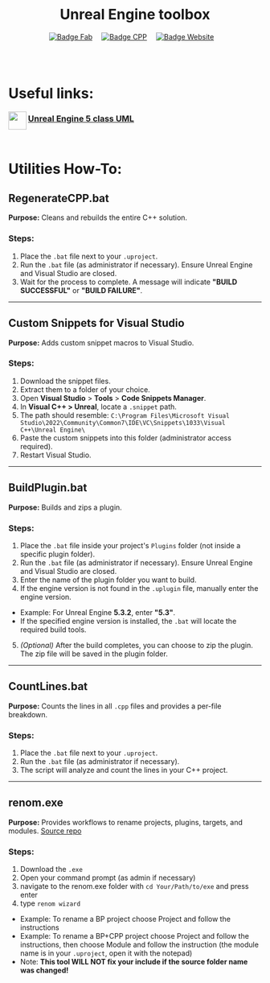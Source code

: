 <br>

<div align = center>

# Unreal Engine toolbox  

[![Badge Fab]][Fab]   
[![Badge CPP]][CPP]   
[![Badge Website]][Website]   

</div>

<br>
<br>


<!---------------------------------------------------------------------------->

[Fab]: https://www.fab.com/sellers/Ciji%20Games
[CPP]: https://www.fab.com/listings/6f1236ea-3587-4cdc-808c-1624ce0b9500
[Website]: https://www.cijigames.com/





<!---------------------------------[ Badges ]---------------------------------->

[Badge Fab]: https://img.shields.io/badge/Fab.com-Seller-blue?style=for-the-badge
[Badge CPP]: https://img.shields.io/badge/C%2B%2B-Generator-orange?style=for-the-badge
[Badge Website]: https://img.shields.io/badge/CijiGames.com-8A2BE2?style=for-the-badge

# Useful links: 

<a href="https://github.com/melqassas/"><img src="https://cdn-icons-png.flaticon.com/512/5396/5396942.png" align="left" height="36" width="36" ></a>
### **[Unreal Engine 5 class UML](https://www.figma.com/design/lVtN4zjquZ1NXZOBGeRmrt/Unreal-Engine-Class-UML?node-id=0-1)**
<br/>





# Utilities How-To:  

## **RegenerateCPP.bat**  
**Purpose:** Cleans and rebuilds the entire C++ solution.  

### **Steps:**  
1. Place the `.bat` file next to your `.uproject`.  
2. Run the `.bat` file (as administrator if necessary). Ensure Unreal Engine and Visual Studio are closed.  
3. Wait for the process to complete. A message will indicate **"BUILD SUCCESSFUL"** or **"BUILD FAILURE"**.  

---

## **Custom Snippets for Visual Studio**  
**Purpose:** Adds custom snippet macros to Visual Studio.

### **Steps:**  
1. Download the snippet files.  
2. Extract them to a folder of your choice.  
3. Open **Visual Studio** > **Tools** > **Code Snippets Manager**.  
4. In **Visual C++ > Unreal**, locate a `.snippet` path.  
5. The path should resemble:  `C:\Program Files\Microsoft Visual Studio\2022\Community\Common7\IDE\VC\Snippets\1033\Visual C++\Unreal Engine\`
6. Paste the custom snippets into this folder (administrator access required).  
7. Restart Visual Studio.  

---

## **BuildPlugin.bat**  
**Purpose:** Builds and zips a plugin.  

### **Steps:**  
1. Place the `.bat` file inside your project's `Plugins` folder (not inside a specific plugin folder).  
2. Run the `.bat` file (as administrator if necessary). Ensure Unreal Engine and Visual Studio are closed.  
3. Enter the name of the plugin folder you want to build.  
4. If the engine version is not found in the `.uplugin` file, manually enter the engine version.  
- Example: For Unreal Engine **5.3.2**, enter **"5.3"**.  
- If the specified engine version is installed, the `.bat` will locate the required build tools.  
5. *(Optional)* After the build completes, you can choose to zip the plugin. The zip file will be saved in the plugin folder.  

---

## **CountLines.bat**  
**Purpose:** Counts the lines in all `.cpp` files and provides a per-file breakdown.  

### **Steps:**  
1. Place the `.bat` file next to your `.uproject`.  
2. Run the `.bat` file (as administrator if necessary).  
3. The script will analyze and count the lines in your C++ project.

---

## **renom.exe**  
**Purpose:** Provides workflows to rename projects, plugins, targets, and modules. 
[Source repo](https://github.com/UnrealisticDev/Renom) 

### **Steps:**  
1. Download the `.exe`
2. Open your command prompt (as admin if necessary) 
3. navigate to the renom.exe folder with `cd Your/Path/to/exe` and press enter
4. type `renom wizard`
- Example: To rename a BP project choose Project and follow the instructions 
- Example: To rename a BP+CPP project choose Project and follow the instructions, then choose Module and follow the instruction (the module name is in your `.uproject`, open it with the notepad)
- Note: **This tool WILL NOT fix your include if the source folder name was changed!**


